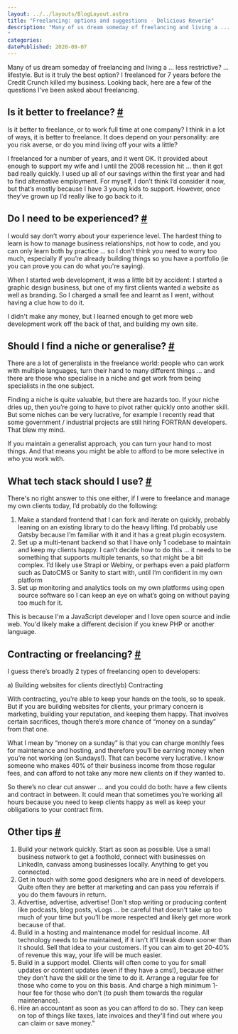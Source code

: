 ```yaml
---
layout: ../../layouts/BlogLayout.astro
title: "Freelancing: options and suggestions - Delicious Reverie"
description: "Many of us dream someday of freelancing and living a ... less restrictive? ... lifestyle. But is it truly the best option? I freelanced for 7 years before the Credit Crunch killed my business. Looking back, here are a few of the questions I've been asked about freelancing.
"
categories:
datePublished: 2020-09-07
---
```

Many of us dream someday of freelancing and living a ... less restrictive? ... lifestyle. But is it truly the best option? I freelanced for 7 years before the Credit Crunch killed my business. Looking back, here are a few of the questions I've been asked about freelancing.

## Is it better to freelance? [#](https://deliciousreverie.co.uk/posts/freelancing-options-suggestions/#is-it-better-to-freelance)

Is it better to freelance, or to work full time at one company? I think in a lot of ways, it is better to freelance. It does depend on your personality: are you risk averse, or do you mind living off your wits a little?

I freelanced for a number of years, and it went OK. It provided about enough to support my wife and I until the 2008 recession hit … then it got bad really quickly. I used up all of our savings within the first year and had to find alternative employment. For myself, I don’t think I’d consider it now, but that’s mostly because I have 3 young kids to support. However, once they’ve grown up I’d really like to go back to it.

## Do I need to be experienced? [#](https://deliciousreverie.co.uk/posts/freelancing-options-suggestions/#do-i-need-to-be-experienced)

I would say don’t worry about your experience level. The hardest thing to learn is how to manage business relationships, not how to code, and you can only learn both by practice … so I don’t think you need to worry too much, especially if you’re already building things so you have a portfolio (ie you can prove you can do what you're saying).

When I started web development, it was a little bit by accident: I started a graphic design business, but one of my first clients wanted a website as well as branding. So I charged a small fee and learnt as I went, without having a clue how to do it.

I didn't make any money, but I learned enough to get more web development work off the back of that, and building my own site.

## Should I find a niche or generalise? [#](https://deliciousreverie.co.uk/posts/freelancing-options-suggestions/#should-i-find-a-niche-or-generalise)

There are a lot of generalists in the freelance world: people who can work with multiple languages, turn their hand to many different things ... and there are those who specialise in a niche and get work from being specialists in the one subject.

Finding a niche is quite valuable, but there are hazards too. If your niche dries up, then you’re going to have to pivot rather quickly onto another skill. But some niches can be very lucrative, for example I recently read that some government / industrial projects are still hiring FORTRAN developers. That blew my mind.

If you maintain a generalist approach, you can turn your hand to most things. And that means you might be able to afford to be more selective in who you work with.

## What tech stack should I use? [#](https://deliciousreverie.co.uk/posts/freelancing-options-suggestions/#what-tech-stack-should-i-use)

There's no right answer to this one either, if I were to freelance and manage my own clients today, I’d probably do the following:

1.  Make a standard frontend that I can fork and iterate on quickly, probably leaning on an existing library to do the heavy lifting. I’d probably use Gatsby because I’m familiar with it and it has a great plugin ecosystem.
2.  Set up a multi-tenant backend so that I have only 1 codebase to maintain and keep my clients happy. I can’t decide how to do this ... it needs to be something that supports multiple tenants, so that might be a bit complex. I’d likely use Strapi or Webiny, or perhaps even a paid platform such as DatoCMS or Sanity to start with, until I’m confident in my own platform
3.  Set up monitoring and analytics tools on my own platforms using open source software so I can keep an eye on what’s going on without paying too much for it.

This is because I'm a JavaScript developer and I love open source and indie web. You'd likely make a different decision if you knew PHP or another language.

## Contracting or freelancing? [#](https://deliciousreverie.co.uk/posts/freelancing-options-suggestions/#contracting-or-freelancing)

I guess there’s broadly 2 types of freelancing open to developers:

a) Building websites for clients directlyb) Contracting

With contracting, you’re able to keep your hands on the tools, so to speak. But if you are building websites for clients, your primary concern is marketing, building your reputation, and keeping them happy. That involves certain sacrifices, though there’s more chance of “money on a sunday” from that one.

What I mean by “money on a sunday” is that you can charge monthly fees for maintenance and hosting, and therefore you’ll be earning money when you’re not working (on Sundays!). That can become very lucrative. I know someone who makes 40% of their business income from those regular fees, and can afford to not take any more new clients on if they wanted to.

So there’s no clear cut answer … and you could do both: have a few clients and contract in between. It could mean that sometimes you’re working all hours because you need to keep clients happy as well as keep your obligations to your contract firm.

## Other tips [#](https://deliciousreverie.co.uk/posts/freelancing-options-suggestions/#other-tips)

1.  Build your network quickly. Start as soon as possible. Use a small business network to get a foothold, connect with businesses on LinkedIn, canvass among businesses locally. Anything to get you connected.
2.  Get in touch with some good designers who are in need of developers. Quite often they are better at marketing and can pass you referrals if you do them favours in return.
3.  Advertise, advertise, advertise! Don't stop writing or producing content like podcasts, blog posts, vLogs ... be careful that doesn't take up too much of your time but you'll be more respected and likely get more work because of that.
4.  Build in a hosting and maintenance model for residual income. All technology needs to be maintained, if it isn't it'll break down sooner than it should. Sell that idea to your customers. If you can aim to get 20-40% of revenue this way, your life will be much easier.
5.  Build in a support model. Clients will often come to you for small updates or content updates (even if they have a cms!), because either they don't have the skill or the time to do it. Arrange a regular fee for those who come to you on this basis. And charge a high minimum 1-hour fee for those who don't (to push them towards the regular maintenance).
6.  Hire an accountant as soon as you can afford to do so. They can keep on top of things like taxes, late invoices and they'll find out where you can claim or save money."